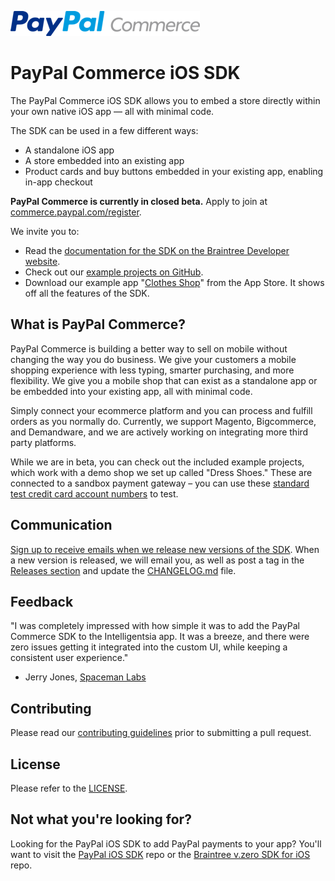 [![PayPal Commerce](assets/pp_commerce_logo.png)](https://commerce.paypal.com/)

# PayPal Commerce iOS SDK
The PayPal Commerce iOS SDK allows you to embed a store directly within your own native iOS app — all with minimal code.


The SDK can be used in a few different ways:
- A standalone iOS app
- A store embedded into an existing app
- Product cards and buy buttons embedded in your existing app, enabling in-app checkout


**PayPal Commerce is currently in closed beta.** Apply to join at [commerce.paypal.com/register](https://commerce.paypal.com/register).


We invite you to:
- Read the [documentation for the SDK on the Braintree Developer website](https://developers.braintreepayments.com/guides/paypal-commerce-ios/overview).
- Check out our [example projects on GitHub](ExampleProjects/).
- Download our example app "[Clothes Shop](https://appstore.com/clothesshop)" from the App Store. It shows off all the features of the SDK.


## What is PayPal Commerce?
PayPal Commerce is building a better way to sell on mobile without changing the way you do business. We give your customers a mobile shopping experience with less typing, smarter purchasing, and more flexibility. We give you a mobile shop that can exist as a standalone app or be embedded into your existing app, all with minimal code.

Simply connect your ecommerce platform and you can process and fulfill orders as you normally do. Currently, we support Magento, Bigcommerce, and Demandware, and we are actively working on integrating more third party platforms.

While we are in beta, you can check out the included example projects, which work with a demo shop we set up called "Dress Shoes." These are connected to a sandbox payment gateway – you can use these [standard test credit card account numbers](http://www.paypalobjects.com/en_US/vhelp/paypalmanager_help/credit_card_numbers.htm) to test.

## Communication
[Sign up to receive emails when we release new versions of the SDK](http://eepurl.com/_c1K9). When a new version is released, we will email you, as well as post a tag in the [Releases section](https://github.com/braintree/paypal-commerce-ios/releases) and update the [CHANGELOG.md](CHANGELOG.md) file.

## Feedback
"I was completely impressed with how simple it was to add the PayPal Commerce SDK to the Intelligentsia app. It was a breeze, and there were zero issues getting it integrated into the custom UI, while keeping a consistent user experience."
- Jerry Jones, [Spaceman Labs](http://spacemanlabs.com)

## Contributing
Please read our [contributing guidelines](CONTRIBUTING.md) prior to submitting a pull request.

## License
Please refer to the [LICENSE](LICENSE).

## Not what you're looking for?
Looking for the PayPal iOS SDK to add PayPal payments to your app? You'll want to visit the [PayPal iOS SDK](https://github.com/paypal/PayPal-iOS-SDK) repo or the [Braintree v.zero SDK for iOS](https://github.com/braintree/braintree_ios) repo.
